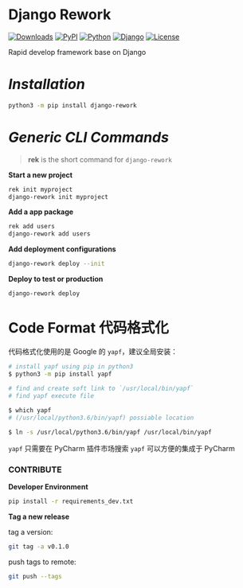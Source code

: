 # Django Rework

[![Downloads](https://pepy.tech/badge/django-rework)](https://pepy.tech/project/django-rework)
[![PyPI](https://img.shields.io/pypi/v/django-rework)](https://pypi.org/project/django-rework/)
[![Python](https://img.shields.io/pypi/pyversions/django)](https://www.python.org)
[![Django](https://img.shields.io/pypi/djversions/django-rework)](https://www.djangoproject.com)
[![License](https://img.shields.io/pypi/l/django-rework)](https://opensource.org/licenses/MIT)

Rapid develop framework base on Django

# _Installation_

```bash
python3 -m pip install django-rework
```

# _Generic CLI Commands_

> **rek** is the short command for `django-rework`

**Start a new project**

```bash
rek init myproject
django-rework init myproject
```

**Add a app package**

```bash
rek add users
django-rework add users
```

**Add deployment configurations**

```bash
django-rework deploy --init
```

**Deploy to test or production**

```bash
django-rework deploy
```

# Code Format 代码格式化

代码格式化使用的是 Google 的 `yapf`，建议全局安装：
```bash
# install yapf using pip in python3
$ python3 -m pip install yapf

# find and create soft link to `/usr/local/bin/yapf`
# find yapf execute file 
 
$ which yapf
# (/usr/local/python3.6/bin/yapf) possiable location

$ ln -s /usr/local/python3.6/bin/yapf /usr/local/bin/yapf
``` 

`yapf` 只需要在 PyCharm 插件市场搜索 `yapf` 可以方便的集成于 PyCharm


### CONTRIBUTE

**Developer Environment**

```bash
pip install -r requirements_dev.txt
``` 


**Tag a new release**

tag a version:

```bash
git tag -a v0.1.0
```

push tags to remote:

```bash
git push --tags
```

